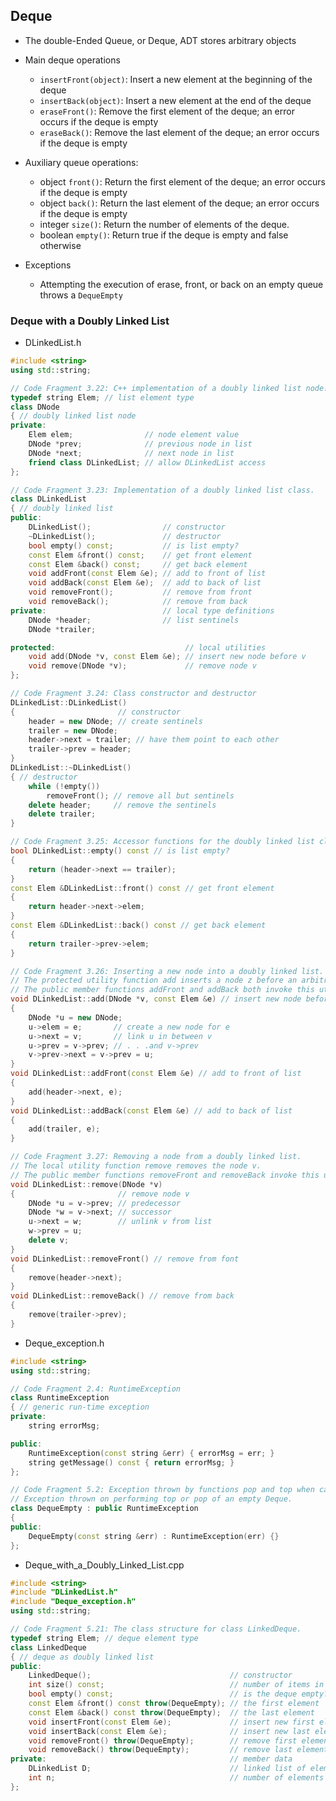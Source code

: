 ## Deque
- The double-Ended Queue, or Deque, ADT stores arbitrary objects
- Main deque operations
  - `insertFront(object)`: Insert a new element at the beginning of the deque
  - `insertBack(object)`: Insert a new element at the end of the deque
  - `eraseFront()`: Remove the first element of the deque; an error occurs if the deque is empty
  - `eraseBack()`: Remove the last element of the deque; an error occurs if the deque is empty

- Auxiliary queue operations:
  - object `front()`: Return the first element of the deque; an error occurs if the deque is empty
  - object `back()`: Return the last element of the deque; an error occurs if the deque is empty
  - integer `size()`: Return the number of elements of the deque.
  - boolean `empty()`: Return true if the deque is empty and false otherwise
- Exceptions
  - Attempting the execution of erase, front, or back on an empty queue throws a `DequeEmpty`

### Deque with a Doubly Linked List
- DLinkedList.h
```cpp
#include <string>
using std::string;

// Code Fragment 3.22: C++ implementation of a doubly linked list node.
typedef string Elem; // list element type
class DNode
{ // doubly linked list node
private:
    Elem elem;                // node element value
    DNode *prev;              // previous node in list
    DNode *next;              // next node in list
    friend class DLinkedList; // allow DLinkedList access
};

// Code Fragment 3.23: Implementation of a doubly linked list class.
class DLinkedList
{ // doubly linked list
public:
    DLinkedList();                // constructor
    ~DLinkedList();               // destructor
    bool empty() const;           // is list empty?
    const Elem &front() const;    // get front element
    const Elem &back() const;     // get back element
    void addFront(const Elem &e); // add to front of list
    void addBack(const Elem &e);  // add to back of list
    void removeFront();           // remove from front
    void removeBack();            // remove from back
private:                          // local type definitions
    DNode *header;                // list sentinels
    DNode *trailer;

protected:                             // local utilities
    void add(DNode *v, const Elem &e); // insert new node before v
    void remove(DNode *v);             // remove node v
};

// Code Fragment 3.24: Class constructor and destructor
DLinkedList::DLinkedList()
{                       // constructor
    header = new DNode; // create sentinels
    trailer = new DNode;
    header->next = trailer; // have them point to each other
    trailer->prev = header;
}
DLinkedList::~DLinkedList()
{ // destructor
    while (!empty())
        removeFront(); // remove all but sentinels
    delete header;     // remove the sentinels
    delete trailer;
}

// Code Fragment 3.25: Accessor functions for the doubly linked list class.
bool DLinkedList::empty() const // is list empty?
{
    return (header->next == trailer);
}
const Elem &DLinkedList::front() const // get front element
{
    return header->next->elem;
}
const Elem &DLinkedList::back() const // get back element
{
    return trailer->prev->elem;
}

// Code Fragment 3.26: Inserting a new node into a doubly linked list.
// The protected utility function add inserts a node z before an arbitrary node v.
// The public member functions addFront and addBack both invoke this utility function.
void DLinkedList::add(DNode *v, const Elem &e) // insert new node before v
{
    DNode *u = new DNode;
    u->elem = e;       // create a new node for e
    u->next = v;       // link u in between v
    u->prev = v->prev; // . . .and v->prev
    v->prev->next = v->prev = u;
}
void DLinkedList::addFront(const Elem &e) // add to front of list
{
    add(header->next, e);
}
void DLinkedList::addBack(const Elem &e) // add to back of list
{
    add(trailer, e);
}

// Code Fragment 3.27: Removing a node from a doubly linked list.
// The local utility function remove removes the node v.
// The public member functions removeFront and removeBack invoke this utility function.
void DLinkedList::remove(DNode *v)
{                       // remove node v
    DNode *u = v->prev; // predecessor
    DNode *w = v->next; // successor
    u->next = w;        // unlink v from list
    w->prev = u;
    delete v;
}
void DLinkedList::removeFront() // remove from font
{
    remove(header->next);
}
void DLinkedList::removeBack() // remove from back
{
    remove(trailer->prev);
}
```

- Deque_exception.h
```cpp
#include <string>
using std::string;

// Code Fragment 2.4: RuntimeException
class RuntimeException
{ // generic run-time exception
private:
    string errorMsg;

public:
    RuntimeException(const string &err) { errorMsg = err; }
    string getMessage() const { return errorMsg; }
};

// Code Fragment 5.2: Exception thrown by functions pop and top when called on an empty Deque.
// Exception thrown on performing top or pop of an empty Deque.
class DequeEmpty : public RuntimeException
{
public:
    DequeEmpty(const string &err) : RuntimeException(err) {}
};
```

- Deque_with_a_Doubly_Linked_List.cpp
```cpp
#include <string>
#include "DLinkedList.h"
#include "Deque_exception.h"
using std::string;

// Code Fragment 5.21: The class structure for class LinkedDeque.
typedef string Elem; // deque element type
class LinkedDeque
{ // deque as doubly linked list
public:
    LinkedDeque();                               // constructor
    int size() const;                            // number of items in the deque
    bool empty() const;                          // is the deque empty?
    const Elem &front() const throw(DequeEmpty); // the first element
    const Elem &back() const throw(DequeEmpty);  // the last element
    void insertFront(const Elem &e);             // insert new first element
    void insertBack(const Elem &e);              // insert new last element
    void removeFront() throw(DequeEmpty);        // remove first element
    void removeBack() throw(DequeEmpty);         // remove last element
private:                                         // member data
    DLinkedList D;                               // linked list of elements
    int n;                                       // number of elements
};
```
